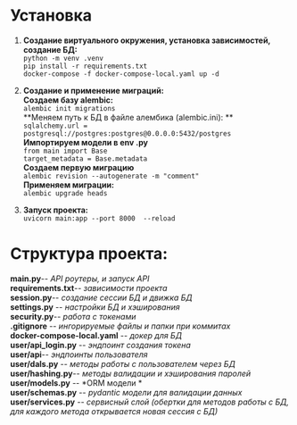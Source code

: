 # Установка
1. **Создание виртуального окружения, установка зависимостей, создание БД:**  
    `python -m venv .venv`  
    `pip install -r requirements.txt`  
    `docker-compose -f docker-compose-local.yaml up -d`  

2. **Создание и применение миграций:**  
**Создаем базу alembic:**  
`alembic init migrations`  
**Меняем путь к БД в файле алембика (alembic.ini): **  
`sqlalchemy.url = postgresql://postgres:postgres@0.0.0.0:5432/postgres`  
**Импортируем модели в env .py**  
`from main import Base`  
`target_metadata = Base.metadata`  
**Создаем первую миграцию**  
`alembic revision --autogenerate -m "comment"`  
**Применяем миграции:**  
`alembic upgrade heads`  

3. **Запуск проекта:**  
`uvicorn main:app --port 8000  --reload`

# Структура проекта:  
**main.py**-- *API роутеры, и запуск API*  
**requirements.txt**-- *зависимости проекта*  
**session.py**-- *создание сессии БД и движка БД*  
**settings.py** -- *настройки БД и хэширования*  
**security.py**-- *работа с токенами*  
**.gitignore** -- *ингорируемые файлы и папки при коммитах*  
**docker-compose-local.yaml** -- *докер для БД*  
**user/api_login.py** -- *эндпоинт создания токена*  
**user/api**-- *эндпоинты пользователя*  
**user/dals.py** -- *методы работы с пользователем через БД*  
**user/hashing.py**-- *методы валидации и хэширования паролей*  
**user/models.py** -- *ORM модели *  
**user/schemas.py** -- *pydantic модели для валидации данных*  
**user/services.py** -- *сервисный слой (обертки для методов работы с БД,  
для каждого метода открывается новая сессия с БД)*  
